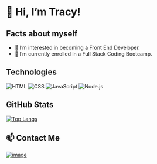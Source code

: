 # 👋 Hi, I’m Tracy!

## Facts about myself
- 👀 I’m interested in becoming a Front End Developer. 
- 🌱 I’m currently enrolled in a Full Stack Coding Bootcamp. 

## Technologies
![HTML](https://img.shields.io/badge/HTML5-E34F26?style=for-the-badge&logo=html5&logoColor=white) ![CSS](https://img.shields.io/badge/CSS3-1572B6?style=for-the-badge&logo=css3&logoColor=white) ![JavaScript](https://img.shields.io/badge/JavaScript-323330?style=for-the-badge&logo=javascript&logoColor=F7DF1E) ![Node.js](https://img.shields.io/badge/Node.js-339933?style=for-the-badge&logo=nodedotjs&logoColor=white)

## GitHub Stats
[![Top Langs](https://github-readme-stats.vercel.app/api/top-langs/?username=TMortara&layout=compact)](https://github.com/tmortara/github-readme-stats)
  
## 📫 Contact Me
[![image](https://img.shields.io/badge/LinkedIn-0077B5?style=for-the-badge&logo=linkedin&logoColor=white)](https://www.linkedin.com/in/tracymortara/)

<!---
TMortara/TMortara is a ✨ special ✨ repository because its `README.md` (this file) appears on your GitHub profile.
You can click the Preview link to take a look at your changes.
--->
